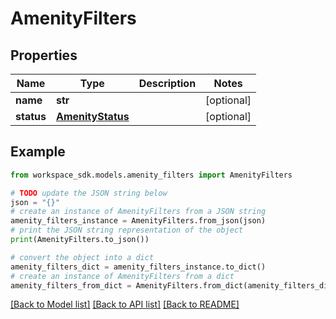 # AmenityFilters


## Properties

Name | Type | Description | Notes
------------ | ------------- | ------------- | -------------
**name** | **str** |  | [optional] 
**status** | [**AmenityStatus**](AmenityStatus.md) |  | [optional] 

## Example

```python
from workspace_sdk.models.amenity_filters import AmenityFilters

# TODO update the JSON string below
json = "{}"
# create an instance of AmenityFilters from a JSON string
amenity_filters_instance = AmenityFilters.from_json(json)
# print the JSON string representation of the object
print(AmenityFilters.to_json())

# convert the object into a dict
amenity_filters_dict = amenity_filters_instance.to_dict()
# create an instance of AmenityFilters from a dict
amenity_filters_from_dict = AmenityFilters.from_dict(amenity_filters_dict)
```
[[Back to Model list]](../README.md#documentation-for-models) [[Back to API list]](../README.md#documentation-for-api-endpoints) [[Back to README]](../README.md)


